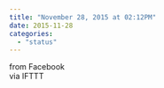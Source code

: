 ```yaml
---
title: "November 28, 2015 at 02:12PM"
date: 2015-11-28
categories: 
  - "status"
---
```


from Facebook  
via IFTTT
